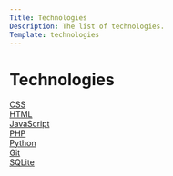 ```yaml
---
Title: Technologies
Description: The list of technologies.
Template: technologies
---
```


Technologies
============
<div class="tech-box tech-box-css">
    <a href="%base_url%?technologies/css"><span>CSS</span></a>
</div>

<div class="tech-box tech-box-html">
    <a href="%base_url%?technologies/html"><span>HTML</span></a>
</div>

<div class="tech-box tech-box-js">
    <a href="%base_url%?technologies/javascript"><span>JavaScript</span></a>
</div>

<div class="tech-box tech-box-php">
    <a href="%base_url%?technologies/php"><span>PHP</span></a>
</div>

<div class="tech-box tech-box-python">
    <a href="%base_url%?technologies/python"><span>Python</span></a>
</div>

<div class="tech-box tech-box-git">
    <a href="%base_url%?technologies/git"><span>Git</span></a>
</div>

<div class="tech-box tech-box-sqlite">
    <a href="%base_url%?technologies/sqlite"><span>SQLite</span></a>
</div>
